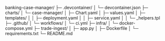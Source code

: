 banking-case-manager/
├─ .devcontainer/
│  └─ devcontainer.json
├─ charts/
│  └─ case-manager/
│     ├─ Chart.yaml
│     ├─ values.yaml
│     ├─ templates/
│     │  ├─ deployment.yaml
│     │  ├─ service.yaml
│     │  └─ _helpers.tpl
├─ .github/
│  └─ workflows/
│     └─ ci.yml
├─ infra/
│  └─ docker-compose.yml
├─ trade-ingest/
│  ├─ app.py
│  ├─ Dockerfile
│  └─ requirements.txt
└─ README.md
